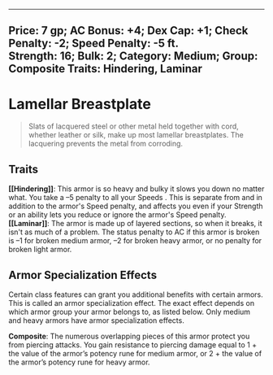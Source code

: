 
---
Price: 7 gp;
AC Bonus: +4;
Dex Cap: +1;
Check Penalty: -2;
Speed Penalty: -5 ft.  
Strength: 16;
Bulk: 2;
Category: Medium;
Group: Composite
Traits: Hindering, Laminar
---

# Lamellar Breastplate

> Slats of lacquered steel or other metal held together with cord, whether leather or silk, make up most lamellar breastplates. The lacquering prevents the metal from corroding.

## Traits 


**[[Hindering]]**: This armor is so heavy and bulky it slows you down no matter what. You take a –5 penalty to all your Speeds . This is separate from and in addition to the armor's Speed penalty, and affects you even if your Strength or an ability lets you reduce or ignore the armor's Speed penalty.
**[[Laminar]]**: The armor is made up of layered sections, so when it breaks, it isn't as much of a problem. The status penalty to AC if this armor is broken is –1 for broken medium armor, –2 for broken heavy armor, or no penalty for broken light armor.

## Armor Specialization Effects 

Certain class features can grant you additional benefits with certain armors. This is called an armor specialization effect. The exact effect depends on which armor group your armor belongs to, as listed below. Only medium and heavy armors have armor specialization effects.  
  
**Composite**: The numerous overlapping pieces of this armor protect you from piercing attacks. You gain resistance to piercing damage equal to 1 + the value of the armor’s potency rune for medium armor, or 2 + the value of the armor’s potency rune for heavy armor.

